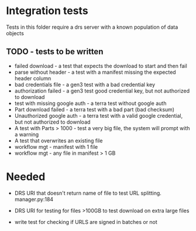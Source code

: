 # Integration tests

Tests in this folder require a drs server with a known population of data objects


## TODO - tests to be written

* failed download - a test that expects the download to start and then fail
* parse without header - a test with a manifest missing the expected header column
* bad credentials file - a gen3 test with a bad credential key
* authorization failed - a gen3 test good credential key, but not authorized to download 
* test with missing google auth - a terra test without google auth
* Part download failed - a terra test with a bad part (bad checksum)
* Unauthorized google auth - a terra test with a valid google credential, but not authorized to download
* A test with Parts > 1000  - test a very big file, the system will prompt with a warning
* A test that overwrites an existing file
* workflow mgt - manifest with 1 file
* workflow mgt - any file in manifest > 1 GB


# Needed
* DRS URI that doesn't return name of file to test URL splitting. manager.py:184
* DRS URI for testing for files >100GB to test download on extra large files 


* write test for checking if URLS are signed in batches or not